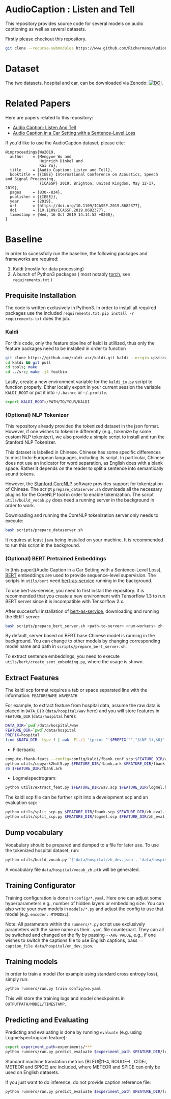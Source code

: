 # AudioCaption : Listen and Tell

This repository provides source code for several models on audio captioning as well as several datasets.

Firstly please checkout this repository.

```bash
git clone --recurse-submodules https://www.github.com/Richermans/AudioCaption
```

# Dataset

The two datasets, hospital and car, can be downloaded via Zenodo: [![DOI](https://zenodo.org/badge/DOI/10.5281/zenodo.4671263.svg)](https://doi.org/10.5281/zenodo.4671263). 

# Related Papers
Here are papers related to this repository:
* [Audio Caption: Listen And Tell](https://arxiv.org/abs/1902.09254)
* [Audio Caption in a Car Setting with a Sentence-Level Loss](http://arxiv.org/abs/1905.13448)

If you'd like to use the AudioCaption dataset, please cite:
```
@inproceedings{Wu2019,
  author    = {Mengyue Wu and
               Heinrich Dinkel and
               Kai Yu},
  title     = {Audio Caption: Listen and Tell},
  booktitle = {{IEEE} International Conference on Acoustics, Speech and Signal Processing,
               {ICASSP} 2019, Brighton, United Kingdom, May 12-17, 2019},
  pages     = {830--834},
  publisher = {{IEEE}},
  year      = {2019},
  url       = {https://doi.org/10.1109/ICASSP.2019.8682377},
  doi       = {10.1109/ICASSP.2019.8682377},
  timestamp = {Wed, 16 Oct 2019 14:14:52 +0200},
}
```

# Baseline

In order to sucessfully run the baseline, the following packages and frameworks are required:

1. Kaldi (mostly for data processing)
2. A bunch of Python3 packages ( most notably [torch](https://pytorch.org/), see `requirements.txt` )

## Prequisite Installation

The code is written exclusively in Python3. In order to install all required packages use the included `requirements.txt`. `pip install -r requirements.txt` does the job.

### Kaldi

For this code, only the feature pipeline of kaldi is utlilized, thus only the feature packages need to be installed in order to function

```bash
git clone https://github.com/kaldi-asr/kaldi.git kaldi --origin upstream
cd kaldi && git pull
cd tools; make
cd ../src; make -j4 featbin
```

Lastly, create a new environment variable for the `kaldi_io.py` script to function properly. Either locally export in your current session the variable `KALDI_ROOT` or put it into `~/.bashrc` or `~/.profile`.

```bash
export KALDI_ROOT=/PATH/TO/YOUR/KALDI
```

### (Optional) NLP Tokenizer

This repository already provided the tokenized dataset in the json format. However, if one wishes to tokenize differently (e.g., tokenize by some custom NLP tokenizer), we also provide a simple script to install and run the Stanford NLP Tokenizer.

This dataset is labelled in Chinese. Chinese has some specific differences to most Indo-European languages, including its script. In particular, Chinese does not use an indicator for word separation, as English does with a blank space. Rather it depends on the reader to split a sentence into semantically sound tokens.

However, the [Stanford CoreNLP](https://stanfordnlp.github.io/CoreNLP/) software provides support for tokenization of Chinese. The script `prepare_dataserver.sh` downloads all the necessary plugins for the CoreNLP tool in order to enable tokenization. The script `utils/build_vocab.py` does need a running server in the background in order to work.

Downloading and running the CoreNLP tokenization server only needs to execute:

```bash
bash scripts/prepare_dataserver.sh
```

It requires at least `java` being installed on your machine. It is recommended to run this script in the background.


### (Optional) BERT Pretrained Embeddings

In [this paper](Audio Caption in a Car Setting with a Sentence-Level Loss), [BERT](https://github.com/google-research/bert#pre-trained-models) embeddings are used to provide sequence-level supervision. The scripts in `utils/bert` need [bert-as-service](https://github.com/hanxiao/bert-as-service) running in the background.

To use bert-as-service, you need to first install the repository. It is recommended that you create a new environment with Tensorflow 1.3 to run BERT server since it is incompatible with Tensorflow 2.x.

After successful installation of [bert-as-service](https://github.com/hanxiao/bert-as-service), downloading and running the BERT server: 

```bash
bash scripts/prepare_bert_server.sh <path-to-server> <num-workers> zh
```

By default, server based on BERT base Chinese model is running in the background. You can change to other models by changing corresponding model name and path in `scripts/prepare_bert_server.sh`.

To extract sentence embeddings, you need to execute `utils/bert/create_sent_embedding.py`, where the usage is shown.

## Extract Features

The kaldi scp format requires a tab or space separated line with the information: `FEATURENAME WAVEPATH`

For example, to extract feature from hospital data, assume the raw data is placed in `DATA_DIR` (`data/hospital/wav` here) and you will store features in `FEATURE_DIR` (`data/hospital` here):

```bash
DATA_DIR=`pwd`/data/hospital/wav
FEATURE_DIR=`pwd`/data/hospital
PREFIX=hospital
find $DATA_DIR -type f | awk -F[./] '{print "'$PREFIX'""_"$(NF-1),$0}' > $FEATURE_DIR/wav.scp
```

* Filterbank:

```bash
compute-fbank-feats --config=config/kaldi/fbank.conf scp:$FEATURE_DIR/wav.scp ark:$FEATURE_DIR/fbank.ark
python utils/copyark2hdf5.py $FEATURE_DIR/fbank.ark $FEATURE_DIR/fbank.hdf5
rm $FEATURE_DIR/fbank.ark
```

* Logmelspectrogram:

```bash
python utils/extract_feat.py $FEATURE_DIR/wav.scp $FEATURE_DIR/logmel.hdf5 $FEATURE_DIR/logmel.scp mfcc -win_length 1764 -hop_length 882
```

The kaldi scp file can be further split into a development scp and an evaluation scp:
```bash
python utils/split_scp.py $FEATURE_DIR/fbank.scp $FEATURE_DIR/zh_eval.json
python utils/split_scp.py $FEATURE_DIR/logmel.scp $FEATURE_DIR/zh_eval.json
```

## Dump vocabulary

Vocabulary should be prepared and dumped to a file for later use. To use the tokenized hospital dataset, run:
```bash
python utils/build_vocab.py "['data/hospital/zh_dev.json', 'data/hospital/zh_eval.json']" data/hospital/vocab_zh.pth --pretokenized True
```
A vocabulary file `data/hospital/vocab_zh.pth` will be generated.

## Training Configurator

Training configuration is done in `config/*.yaml`. Here one can adjust some hyperparameters e.g., number of hidden layers or embedding size. You can also write your own models in `models/*.py` and adjust the config to use that model (e.g. `encoder: MYMODEL`). 

Note: All parameters within the `runners/*.py` script use exclusively parameters with the same name as their `.yaml` file counterpart. They can all be switched and changed on the fly by passing `--ARG VALUE`, e.g., if one wishes to switch the captions file to use English captions, pass `--caption_file data/hospital/en_dev.json`.


## Training models

In order to train a model (for example using standard cross entropy loss), simply run:

```bash
python runners/run.py train config/xe.yaml
```

This will store the training logs and model checkpoints in `OUTPUTPATH/MODEL/TIMESTAMP`.

## Predicting and Evaluating

Predicting and evaluating is done by running `evaluate` (e.g. using Logmelspectrogram feature):

```bash
export experiment_path=experiments/***
python runners/run.py predict_evaluate $experiment_path $FEATURE_DIR/logmel.hdf5 $FEATURE_DIR/logmel_eval.scp $FEATURE_DIR/zh_eval.json
```

Standard machine translation metrics (BLEU@1-4, ROUGE-L, CIDEr, METEOR and SPICE) are included, where METEOR and SPICE can only be used on English datasets.

If you just want to do inference, do not provide caption reference file:
```bash
python runners/run.py predict_evaluate $experiment_path $FEATURE_DIR/logmel.hdf5 $FEATURE_DIR/logmel_eval.scp
```



